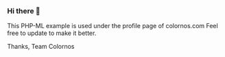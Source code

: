 ### Hi there 👋
This PHP-ML example is used under the profile page of colornos.com
Feel free to update to make it better.

Thanks,
Team Colornos
<!--
**colornos/colornos** is a ✨ _special_ ✨ repository because its `README.md` (this file) appears on your GitHub profile.
-->
